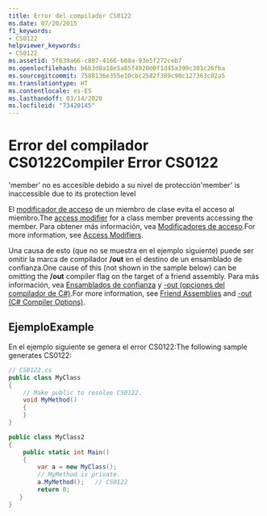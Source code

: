 ```yaml
---
title: Error del compilador CS0122
ms.date: 07/20/2015
f1_keywords:
- CS0122
helpviewer_keywords:
- CS0122
ms.assetid: 5f639a66-c807-4166-b88a-93e5f272ceb7
ms.openlocfilehash: b6b3d8a18e5a85f4920d0f1d45a399c301c26fba
ms.sourcegitcommit: 7588136e355e10cbc2582f389c90c127363c02a5
ms.translationtype: HT
ms.contentlocale: es-ES
ms.lasthandoff: 03/14/2020
ms.locfileid: "73420145"
---
```

# <a name="compiler-error-cs0122"></a><span data-ttu-id="5e009-102">Error del compilador CS0122</span><span class="sxs-lookup"><span data-stu-id="5e009-102">Compiler Error CS0122</span></span>

<span data-ttu-id="5e009-103">'member' no es accesible debido a su nivel de protección</span><span class="sxs-lookup"><span data-stu-id="5e009-103">'member' is inaccessible due to its protection level</span></span>

 <span data-ttu-id="5e009-104">El [modificador de acceso](/dotnet/csharp/language-reference/keywords) de un miembro de clase evita el acceso al miembro.</span><span class="sxs-lookup"><span data-stu-id="5e009-104">The [access modifier](/dotnet/csharp/language-reference/keywords) for a class member prevents accessing the member.</span></span> <span data-ttu-id="5e009-105">Para obtener más información, vea [Modificadores de acceso](../../programming-guide/classes-and-structs/access-modifiers.md).</span><span class="sxs-lookup"><span data-stu-id="5e009-105">For more information, see [Access Modifiers](../../programming-guide/classes-and-structs/access-modifiers.md).</span></span>

 <span data-ttu-id="5e009-106">Una causa de esto (que no se muestra en el ejemplo siguiente) puede ser omitir la marca de compilador **/out** en el destino de un ensamblado de confianza.</span><span class="sxs-lookup"><span data-stu-id="5e009-106">One cause of this (not shown in the sample below) can be omitting the **/out** compiler flag on the target of a friend assembly.</span></span> <span data-ttu-id="5e009-107">Para más información, vea [Ensamblados de confianza](../../../standard/assembly/friend.md) y [-out (opciones del compilador de C#)](../compiler-options/out-compiler-option.md).</span><span class="sxs-lookup"><span data-stu-id="5e009-107">For more information, see [Friend Assemblies](../../../standard/assembly/friend.md) and [-out (C# Compiler Options)](../compiler-options/out-compiler-option.md).</span></span>

## <a name="example"></a><span data-ttu-id="5e009-108">Ejemplo</span><span class="sxs-lookup"><span data-stu-id="5e009-108">Example</span></span>

 <span data-ttu-id="5e009-109">En el ejemplo siguiente se genera el error CS0122:</span><span class="sxs-lookup"><span data-stu-id="5e009-109">The following sample generates CS0122:</span></span>

```csharp
// CS0122.cs
public class MyClass
{
    // Make public to resolve CS0122.
    void MyMethod()
    {
    }
}

public class MyClass2
{
    public static int Main()
    {  
        var a = new MyClass();  
        // MyMethod is private.
        a.MyMethod();   // CS0122
        return 0;
   }
}
```
